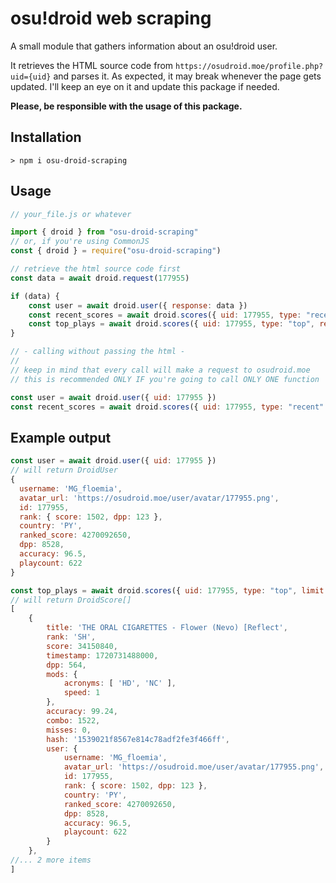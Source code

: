 
# osu!droid web scraping

A small module that gathers information about an osu!droid user.

It retrieves the HTML source code from `https://osudroid.moe/profile.php?uid={uid}` and parses it. As expected, it may break whenever the page gets updated. I'll keep an eye on it and update this package if needed.

**Please, be responsible with the usage of this package.**




## Installation
```
> npm i osu-droid-scraping
```
## Usage
```js
// your_file.js or whatever

import { droid } from "osu-droid-scraping"
// or, if you're using CommonJS
const { droid } = require("osu-droid-scraping")

// retrieve the html source code first
const data = await droid.request(177955)

if (data) {
	const user = await droid.user({ response: data })
	const recent_scores = await droid.scores({ uid: 177955, type: "recent", response: data, limit: 30 })
	const top_plays = await droid.scores({ uid: 177955, type: "top", response: data, limit: 10 })
}

// - calling without passing the html -
//
// keep in mind that every call will make a request to osudroid.moe
// this is recommended ONLY IF you're going to call ONLY ONE function

const user = await droid.user({ uid: 177955 })
const recent_scores = await droid.scores({ uid: 177955, type: "recent" })

```

## Example output

```js
const user = await droid.user({ uid: 177955 })
// will return DroidUser
{
  username: 'MG_floemia',
  avatar_url: 'https://osudroid.moe/user/avatar/177955.png',
  id: 177955,
  rank: { score: 1502, dpp: 123 },
  country: 'PY',
  ranked_score: 4270092650,
  dpp: 8528,
  accuracy: 96.5,
  playcount: 622
}
```

```js
const top_plays = await droid.scores({ uid: 177955, type: "top", limit: 3 })
// will return DroidScore[]
[
    {
        title: 'THE ORAL CIGARETTES - Flower (Nevo) [Reflect',
        rank: 'SH',
        score: 34150840,
        timestamp: 1720731488000,
        dpp: 564,
        mods: {
            acronyms: [ 'HD', 'NC' ],
            speed: 1
        },
        accuracy: 99.24,
        combo: 1522,
        misses: 0,
        hash: '1539021f8567e814c78adf2fe3f466ff',
        user: {
            username: 'MG_floemia',
            avatar_url: 'https://osudroid.moe/user/avatar/177955.png',
            id: 177955,
            rank: { score: 1502, dpp: 123 },
            country: 'PY',
            ranked_score: 4270092650,
            dpp: 8528,
            accuracy: 96.5,
            playcount: 622
        }
    },
//... 2 more items
]